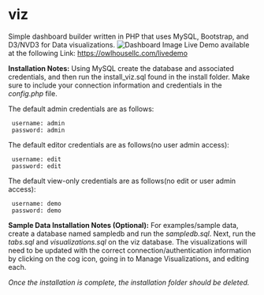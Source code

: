 # viz
Simple dashboard builder written in PHP that uses MySQL, Bootstrap, and D3/NVD3 for Data visualizations.
![Dashboard Image](https://owlhousellc.com/oh_sample1.png)
Live Demo available at the following Link:
     https://owlhousellc.com/livedemo

**Installation Notes:**
Using MySQL create the database and associated credentials, and then run the install_viz.sql found in the install folder.  Make sure to include your connection information and credentials in the *config.php* file.

The default admin credentials are as follows:

     username: admin
     password: admin

The default editor credentials are as follows(no user admin access):

     username: edit
     password: edit

The default view-only credentials are as follows(no edit or user admin access):

     username: demo
     password: demo

**Sample Data Installation Notes (Optional):**
For examples/sample data, create a database named sampledb and run the *sampledb.sql*.  Next, run the *tabs.sql* and *visualizations.sql* on the viz database.  The visualizations will need to be updated with the correct connection/authentication information by clicking on the cog icon, going in to Manage Visualizations, and editing each.

*Once the installation is complete, the installation folder should be deleted.*
